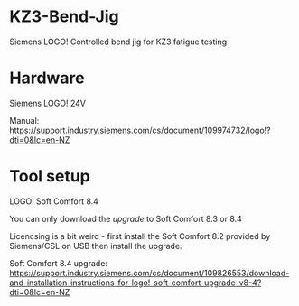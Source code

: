 # KZ3-Bend-Jig
Siemens LOGO! Controlled bend jig for KZ3 fatigue testing

# Hardware
Siemens LOGO! 24V

Manual: https://support.industry.siemens.com/cs/document/109974732/logo!?dti=0&lc=en-NZ

# Tool setup
LOGO! Soft Comfort 8.4

You can only download the _upgrade_ to Soft Comfort 8.3 or 8.4

Licencsing is a bit weird - first install the Soft Comfort 8.2 provided by Siemens/CSL on USB then install the upgrade.

Soft Comfort 8.4 upgrade: https://support.industry.siemens.com/cs/document/109826553/download-and-installation-instructions-for-logo!-soft-comfort-upgrade-v8-4?dti=0&lc=en-NZ
